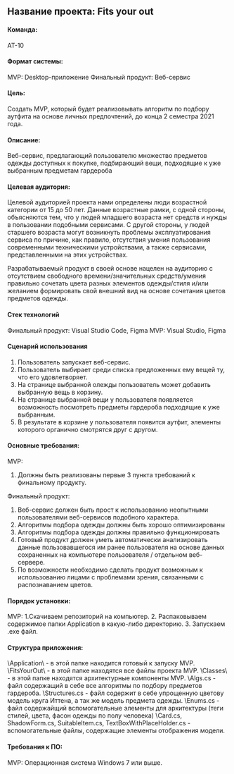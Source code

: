 ## Название проекта: Fits your out
#### Команда:
АТ-10

#### Формат системы:
MVP: Desktop-приложение
Финальный продукт: Веб-сервис

#### Цель:
Создать MVP, который будет реализовывать алгоритм по подбору аутфита на основе личных предпочтений, до конца 2 семестра 2021 года.

#### Описание:
Веб-сервис, предлагающий пользователю множество предметов одежды доступных к покупке, подбирающий вещи, подходящие к уже выбранным предметам гардероба

#### Целевая аудитория:
Целевой аудиторией проекта нами определены люди возрастной категории от 15 до 50 лет. Данные возрастные рамки, с одной стороны, объясняются тем, что у людей младшего возраста нет средств и нужды в пользовании подобными сервисами. C другой стороны, у людей старшего возраста могут возникнуть проблемы эксплуатирования сервиса по причине, как правило, отсутствия умения пользования современными техническими устройствами, а также сервисами, представленными на этих устройствах.

Разрабатываемый продукт в своей основе нацелен на аудиторию с отсутствием свободного времени/значительных средств/умения правильно сочетать цвета разных элементов одежды/стиля и/или желанием формировать свой внешний вид на основе сочетания цветов предметов одежды.

#### Стек технологий
Финальный продукт: Visual Studio Code, Figma
MVP: Visual Studio, Figma

#### Сценарий использования
1. Пользователь запускает веб-сервис.
2. Пользователь выбирает среди списка предложенных ему вещей ту, что его удовлетворяет.
3. На странице выбранной олежды пользователь может добавить выбранную вещь в корзину.
4. На странице выбранной вещи у пользователя появляется возможность посмотреть предметы гардероба подходящие к уже выбранным.
5. В результате в корзине у пользователя появится аутфит, элементы которого органично смотрятся друг с другом.

#### Основные требования:
MVP:
1. Должны быть реализованы первые 3 пункта требований к финальному продукту.

Финальный продукт:
1.	Веб-сервис должен быть прост к использованию неопытными пользователями веб-сервисов подобного характера.
2.	Алгоритмы подбора одежды должны быть хорошо оптимизированы
3.	Алгоритмы подбора одежды должны правильно функционировать
4.	Готовый продукт должен уметь автоматически анализировать данные пользовавшегося им ранее пользователя на основе данных сохраненных на компьютере пользователя / отдельном веб-сервере.
5.	По возможности необходимо сделать продукт возможным к использованию лицами с проблемами зрения, связанными с распознаванием цветов.

#### Порядок установки:
MVP:
1.Скачиваем репозиторий на компьютер.
2. Распаковываем содержимое папки Application в какую-либо директорию.
3. Запускаем .exe файл.

#### Структура приложения:
\Application\ - в этой папке находится готовый к запуску MVP.
\FitsYourOut\ - в этой папке находятся все файлы проекта MVP.
\Classes\ - в этой папке находятся архитектурные компоненты MVP.
\Algs.cs - файл содержащий в себе все алгоритмы по подбору предметов гардероба.
\Structures.cs - файл содержит в себе упрощенную цветову модель круга Иттена, а так же модель предмета одежды.
\Enums.cs - файл содержайщий вспомогательные элементы для архитектуры (теги стилей, цвета, фасон одежды по полу человека)
\Card.cs, ShadowForm.cs, SuitableItem.cs, TextBoxWithPlaceHolder.cs - вспомогательные файлы, содержащие элементы отображения модели.

#### Требования к ПО:
MVP:
Операционная система Windows 7 или выше.
